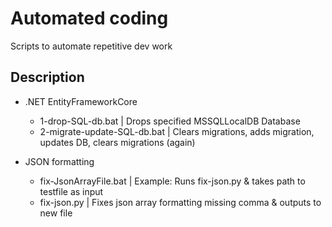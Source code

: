 # Automated coding
 Scripts to automate repetitive dev work
 
## Description
* .NET EntityFrameworkCore
	* 1-drop-SQL-db.bat 			| Drops specified MSSQLLocalDB Database
	* 2-migrate-update-SQL-db.bat	| Clears migrations, adds migration, updates DB, clears migrations (again)

* JSON formatting
	* fix-JsonArrayFile.bat			| Example: Runs fix-json.py & takes path to testfile as input
	* fix-json.py					| Fixes json array formatting missing comma & outputs to new file
